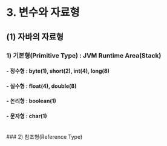 # 3. 변수와 자료형<br>
##	(1) 자바의 자료형
### 1) 기본형(Primitive Type) : JVM Runtime Area(Stack)<br>
#### - 정수형 : byte(1), short(2), int(4), long(8)<br>
#### - 실수형 : float(4), double(8)<br>
#### - 논리형 : boolean(1)<br>
#### - 문자형 : char(1)<br>
<br>
### 2) 참조형(Reference Type)<br>



